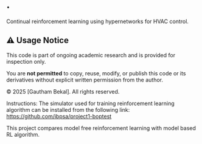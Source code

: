 # .
 Continual reinforcement learning using hypernetworks for HVAC control.

## ⚠️ Usage Notice

This code is part of ongoing academic research and is provided for inspection only.

You are **not permitted** to copy, reuse, modify, or publish this code or its derivatives without explicit written permission from the author.

© 2025 [Gautham Bekal]. All rights reserved.

Instructions:
The simulator used for training reinforcement learning algorithm can be installed from the following link: https://github.com/ibpsa/project1-boptest

This project compares model free reinforcement learning with model based RL algorithm.

